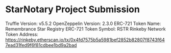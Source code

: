 # StarNotary Project Submission

Truffle Version: v5.5.2
OpenZeppelin Version: 2.3.0
ERC-721 Token Name: Remembrance Star Registry
ERC-721 Token Symbol: RSTR
Rinkeby Network Token Address: https://rinkeby.etherscan.io/tx/0x4fd7575b5a5981bef2852b82807f8743f647ead31fed9f6f81cdbee1bd9a2bad
